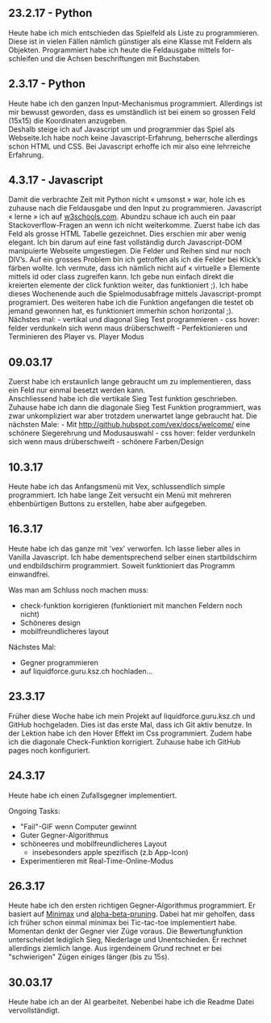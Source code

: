 ## 23.2.17 - Python
Heute habe ich mich entschieden das Spielfeld als Liste zu programmieren.
Diese ist in vielen Fällen nämlich günstiger als eine Klasse mit Feldern als Objekten. Programmiert habe ich heute die Feldausgabe mittels for-schleifen und die Achsen beschriftungen mit Buchstaben.  

## 2.3.17 - Python
Heute habe ich den ganzen Input-Mechanismus programmiert. Allerdings ist mir bewusst geworden, dass es umständlich ist bei einem so grossen Feld (15x15) die Koordinaten anzugeben.  
Deshalb steige ich auf Javascript um und programmier das Spiel als Webseite.Ich habe noch keine Javascript-Erfahrung, beherrsche allerdings schon HTML und CSS. Bei Javascript erhoffe ich mir also eine lehrreiche Erfahrung.  

## 4.3.17 - Javascript
Damit die verbrachte Zeit mit Python nicht « umsonst » war, hole ich es zuhause nach die Feldausgabe und den Input zu programmieren. Javascript « lerne » ich auf <a href="http://w3schools.com">w3schools.com</a>. Abundzu schaue ich auch ein paar Stackoverflow-Fragen an wenn ich nicht weiterkomme. Zuerst habe ich das Feld als grosse HTML Tabelle gezeichnet. Dies erschien mir aber wenig elegant. Ich bin darum auf eine fast vollständig durch Javascript-DOM manipuierte Webseite umgestiegen. Die Felder und Reihen sind nur noch DIV’s. Auf ein grosses Problem bin ich getroffen als ich die Felder bei Klick’s färben wollte. Ich vermute, dass ich nämlich nicht auf « virtuelle » Elemente    mittels id oder class zugreifen kann. Ich gebe nun einfach direkt die kreierten elemente der click funktion weiter, das funktioniert ;).   Ich habe dieses Wochenende auch die Spielmodusabfrage mittels Javascript-prompt programiert. Des weiteren habe ich die Funktion angefangen die   testet ob jemand gewonnen hat, es funktioniert immerhin schon horizontal ;).
Nächstes mal:
    - vertikal und diagonal Sieg Test programmieren
    - css hover: felder verdunkeln sich wenn maus drüberschweift
    - Perfektionieren und Terminieren des Player vs. Player Modus

## 09.03.17
Zuerst habe ich erstaunlich lange gebraucht um zu implementieren, dass ein Feld nur einmal besetzt werden kann.  
Anschliessend habe ich die vertikale Sieg Test funktion geschrieben.  Zuhause habe ich dann die diagonale Sieg Test Funktion programmiert, was zwar unkompliziert war aber trotzdem unerwartet lange gebraucht hat.
Die nächsten Male:
    - Mit <http://github.hubspot.com/vex/docs/welcome/> eine schönere Siegerehrung und Modusauswahl
    - css hover: felder verdunkeln sich wenn maus drüberschweift
    - schönere Farben/Design

## 10.3.17
Heute habe ich das Anfangsmenü mit Vex, schlussendlich simple programmiert. Ich habe lange Zeit versucht ein Menü mit mehreren ehbenbürtigen Buttons zu erstellen, habe aber aufgegeben.

## 16.3.17
Heute habe ich das ganze mit 'vex' verworfen. Ich lasse lieber alles in Vanilla Javascript. Ich habe dementsprechend selber einen startbildschirm und endbildschirm programmiert. Soweit funktioniert das Programm einwandfrei. 

Was man am Schluss noch machen muss:

- check-funktion korrigieren (funktioniert mit manchen Feldern noch nicht)
- Schöneres design
- mobilfreundlicheres layout

Nächstes Mal:

- Gegner programmieren
- auf liquidforce.guru.ksz.ch hochladen...

## 23.3.17
Früher diese Woche habe ich mein Projekt auf liquidforce.guru.ksz.ch und GitHub hochgeladen.
Dies ist das erste Mal, dass ich Git aktiv benutze. 
In der Lektion habe ich den Hover Effekt im Css programmiert.
Zudem habe ich die diagonale Check-Funktion korrigiert.
Zuhause habe ich GitHub pages noch konfiguriert.

## 24.3.17
Heute habe ich einen Zufallsgegner implementiert.

Ongoing Tasks:

- "Fail"-GIF wenn Computer gewinnt
- Guter Gegner-Algorithmus
- schöneeres und mobilfreundlicheres Layout
    - insebesonders apple spezifisch (z.b App-Icon)
- Experimentieren mit Real-Time-Online-Modus

## 26.3.17
Heute habe ich den ersten richtigen Gegner-Algorithmus programmiert. Er basiert auf [Minimax](https://de.wikipedia.org/wiki/Minimax-Algorithmus) und [alpha-beta-pruning](https://de.wikipedia.org/wiki/Alpha-Beta-Suche). Dabei hat mir geholfen, dass ich früher schon einmal minimax bei Tic-tac-toe implementiert habe. Momentan denkt der Gegner vier Züge voraus. Die Bewertungfunktion unterscheidet lediglich Sieg, Niederlage und Unentschieden. Er rechnet allerdings ziemlich lange. Aus irgendeinem Grund rechnet er bei "schwierigen" Zügen einiges länger (bis zu 15s).

## 30.03.17
Heute habe ich an der AI gearbeitet. Nebenbei habe ich die Readme Datei vervollständigt.
